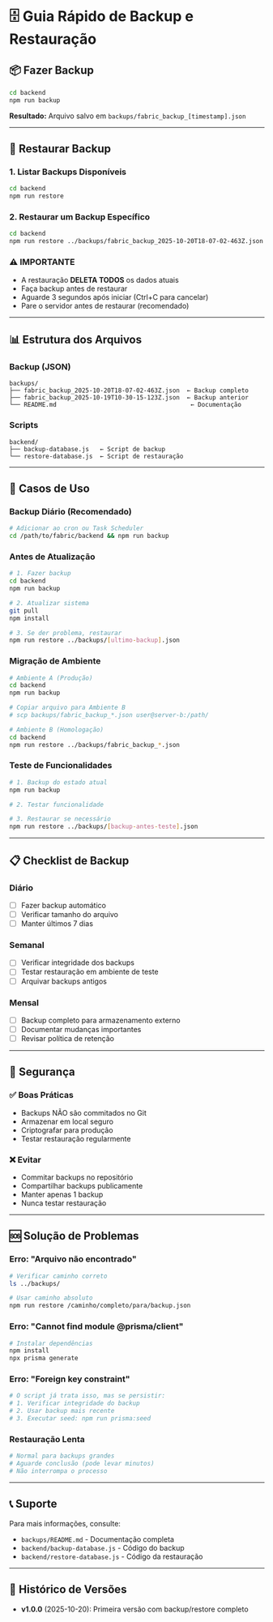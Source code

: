 # 🗄️ Guia Rápido de Backup e Restauração

## 📦 Fazer Backup

```bash
cd backend
npm run backup
```

**Resultado:** Arquivo salvo em `backups/fabric_backup_[timestamp].json`

---

## 🔄 Restaurar Backup

### 1. Listar Backups Disponíveis

```bash
cd backend
npm run restore
```

### 2. Restaurar um Backup Específico

```bash
cd backend
npm run restore ../backups/fabric_backup_2025-10-20T18-07-02-463Z.json
```

### ⚠️ IMPORTANTE

- A restauração **DELETA TODOS** os dados atuais
- Faça backup antes de restaurar
- Aguarde 3 segundos após iniciar (Ctrl+C para cancelar)
- Pare o servidor antes de restaurar (recomendado)

---

## 📊 Estrutura dos Arquivos

### Backup (JSON)
```
backups/
├── fabric_backup_2025-10-20T18-07-02-463Z.json  ← Backup completo
├── fabric_backup_2025-10-19T10-30-15-123Z.json  ← Backup anterior
└── README.md                                     ← Documentação
```

### Scripts
```
backend/
├── backup-database.js   ← Script de backup
└── restore-database.js  ← Script de restauração
```

---

## 🎯 Casos de Uso

### Backup Diário (Recomendado)
```bash
# Adicionar ao cron ou Task Scheduler
cd /path/to/fabric/backend && npm run backup
```

### Antes de Atualização
```bash
# 1. Fazer backup
cd backend
npm run backup

# 2. Atualizar sistema
git pull
npm install

# 3. Se der problema, restaurar
npm run restore ../backups/[ultimo-backup].json
```

### Migração de Ambiente
```bash
# Ambiente A (Produção)
cd backend
npm run backup

# Copiar arquivo para Ambiente B
# scp backups/fabric_backup_*.json user@server-b:/path/

# Ambiente B (Homologação)
cd backend
npm run restore ../backups/fabric_backup_*.json
```

### Teste de Funcionalidades
```bash
# 1. Backup do estado atual
npm run backup

# 2. Testar funcionalidade

# 3. Restaurar se necessário
npm run restore ../backups/[backup-antes-teste].json
```

---

## 📋 Checklist de Backup

### Diário
- [ ] Fazer backup automático
- [ ] Verificar tamanho do arquivo
- [ ] Manter últimos 7 dias

### Semanal
- [ ] Verificar integridade dos backups
- [ ] Testar restauração em ambiente de teste
- [ ] Arquivar backups antigos

### Mensal
- [ ] Backup completo para armazenamento externo
- [ ] Documentar mudanças importantes
- [ ] Revisar política de retenção

---

## 🔐 Segurança

### ✅ Boas Práticas
- Backups NÃO são commitados no Git
- Armazenar em local seguro
- Criptografar para produção
- Testar restauração regularmente

### ❌ Evitar
- Commitar backups no repositório
- Compartilhar backups publicamente
- Manter apenas 1 backup
- Nunca testar restauração

---

## 🆘 Solução de Problemas

### Erro: "Arquivo não encontrado"
```bash
# Verificar caminho correto
ls ../backups/

# Usar caminho absoluto
npm run restore /caminho/completo/para/backup.json
```

### Erro: "Cannot find module @prisma/client"
```bash
# Instalar dependências
npm install
npx prisma generate
```

### Erro: "Foreign key constraint"
```bash
# O script já trata isso, mas se persistir:
# 1. Verificar integridade do backup
# 2. Usar backup mais recente
# 3. Executar seed: npm run prisma:seed
```

### Restauração Lenta
```bash
# Normal para backups grandes
# Aguarde conclusão (pode levar minutos)
# Não interrompa o processo
```

---

## 📞 Suporte

Para mais informações, consulte:
- `backups/README.md` - Documentação completa
- `backend/backup-database.js` - Código do backup
- `backend/restore-database.js` - Código da restauração

---

## 📅 Histórico de Versões

- **v1.0.0** (2025-10-20): Primeira versão com backup/restore completo
